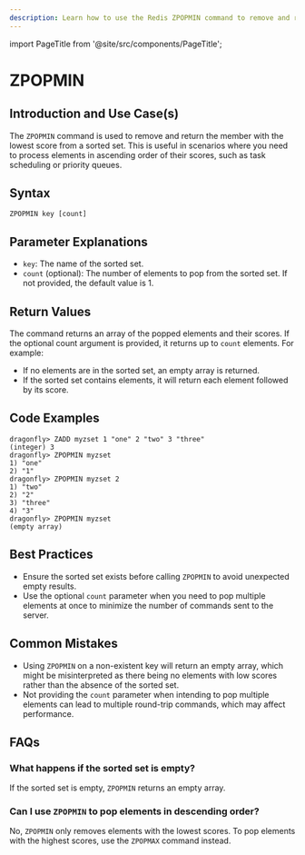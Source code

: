 ```yaml
---
description: Learn how to use the Redis ZPOPMIN command to remove and return the member with the lowest score in a sorted set, plus expert tips beyond the official docs.
---
```


import PageTitle from '@site/src/components/PageTitle';

# ZPOPMIN

<PageTitle title="Redis ZPOPMIN Explained (Better Than Official Docs)" />

## Introduction and Use Case(s)

The `ZPOPMIN` command is used to remove and return the member with the lowest score from a sorted set. This is useful in scenarios where you need to process elements in ascending order of their scores, such as task scheduling or priority queues.

## Syntax

```plaintext
ZPOPMIN key [count]
```

## Parameter Explanations

- `key`: The name of the sorted set.
- `count` (optional): The number of elements to pop from the sorted set. If not provided, the default value is 1.

## Return Values

The command returns an array of the popped elements and their scores. If the optional count argument is provided, it returns up to `count` elements. For example:

- If no elements are in the sorted set, an empty array is returned.
- If the sorted set contains elements, it will return each element followed by its score.

## Code Examples

```cli
dragonfly> ZADD myzset 1 "one" 2 "two" 3 "three"
(integer) 3
dragonfly> ZPOPMIN myzset
1) "one"
2) "1"
dragonfly> ZPOPMIN myzset 2
1) "two"
2) "2"
3) "three"
4) "3"
dragonfly> ZPOPMIN myzset
(empty array)
```

## Best Practices

- Ensure the sorted set exists before calling `ZPOPMIN` to avoid unexpected empty results.
- Use the optional `count` parameter when you need to pop multiple elements at once to minimize the number of commands sent to the server.

## Common Mistakes

- Using `ZPOPMIN` on a non-existent key will return an empty array, which might be misinterpreted as there being no elements with low scores rather than the absence of the sorted set.
- Not providing the `count` parameter when intending to pop multiple elements can lead to multiple round-trip commands, which may affect performance.

## FAQs

### What happens if the sorted set is empty?

If the sorted set is empty, `ZPOPMIN` returns an empty array.

### Can I use `ZPOPMIN` to pop elements in descending order?

No, `ZPOPMIN` only removes elements with the lowest scores. To pop elements with the highest scores, use the `ZPOPMAX` command instead.
